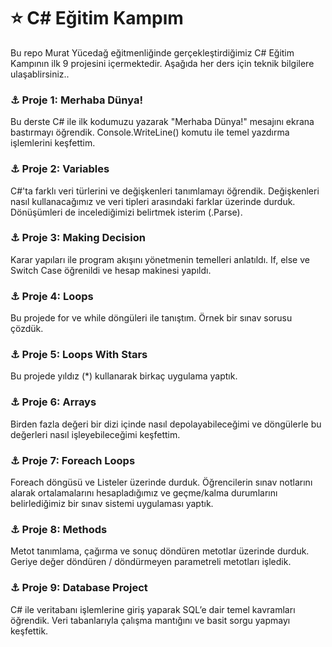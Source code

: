 # :star:  C# Eğitim Kampım
Bu repo Murat Yücedağ eğitmenliğinde gerçekleştirdiğimiz C# Eğitim Kampının ilk 9 projesini içermektedir. 
Aşağıda her ders için teknik bilgilere ulaşablirsiniz..

### ⚓ Proje 1: Merhaba Dünya!
Bu derste C# ile ilk kodumuzu yazarak "Merhaba Dünya!" mesajını ekrana bastırmayı öğrendik. 
Console.WriteLine() komutu ile temel yazdırma işlemlerini keşfettim.

### ⚓ Proje 2: Variables
C#'ta farklı veri türlerini ve değişkenleri tanımlamayı öğrendik. 
Değişkenleri nasıl kullanacağımız ve veri tipleri arasındaki farklar üzerinde durduk.
Dönüşümleri de incelediğimizi belirtmek isterim (.Parse).

### ⚓ Proje 3: Making Decision
Karar yapıları ile program akışını yönetmenin temelleri anlatıldı. If, else ve Switch Case 
öğrenildi ve hesap makinesi yapıldı.

### ⚓ Proje 4: Loops
Bu projede for ve while döngüleri ile tanıştım. Örnek bir sınav sorusu çözdük.

### ⚓ Proje 5: Loops With Stars
Bu projede yıldız (*) kullanarak birkaç uygulama yaptık.

### ⚓ Proje 6: Arrays
Birden fazla değeri bir dizi içinde nasıl depolayabileceğimi ve döngülerle bu değerleri nasıl işleyebileceğimi keşfettim.

### ⚓ Proje 7: Foreach Loops
Foreach döngüsü ve Listeler üzerinde durduk. 
Öğrencilerin sınav notlarını alarak ortalamalarını hesapladığımız ve geçme/kalma durumlarını belirlediğimiz bir
sınav sistemi uygulaması yaptık.

### ⚓ Proje 8: Methods
Metot tanımlama, çağırma ve sonuç döndüren metotlar üzerinde durduk.
Geriye değer döndüren / döndürmeyen parametreli metotları işledik.

### ⚓ Proje 9: Database Project
C# ile veritabanı işlemlerine giriş yaparak SQL’e dair temel kavramları öğrendik. 
Veri tabanlarıyla çalışma mantığını ve basit sorgu yapmayı keşfettik.
